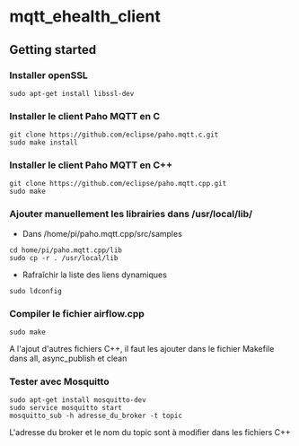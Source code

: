 # mqtt_ehealth_client

## Getting started
### Installer openSSL
```
sudo apt-get install libssl-dev
```

### Installer le client Paho MQTT en C
```
git clone https://github.com/eclipse/paho.mqtt.c.git
sudo make install
```

### Installer le client Paho MQTT en C++
```
git clone https://github.com/eclipse/paho.mqtt.cpp.git
sudo make
```

### Ajouter manuellement les librairies dans /usr/local/lib/ 
* Dans /home/pi/paho.mqtt.cpp/src/samples
```
cd home/pi/paho.mqtt.cpp/lib
sudo cp -r . /usr/local/lib
```
* Rafraîchir la liste des liens dynamiques
```
sudo ldconfig
```

### Compiler le fichier airflow.cpp
```
sudo make
```
A l'ajout d'autres fichiers C++, il faut les ajouter dans le fichier Makefile dans all, async_publish et clean

### Tester avec Mosquitto
```
sudo apt-get install mosquitto-dev
sudo service mosquitto start
mosquitto_sub -h adresse_du_broker -t topic
```
L'adresse du broker et le nom du topic sont à modifier dans les fichiers C++
